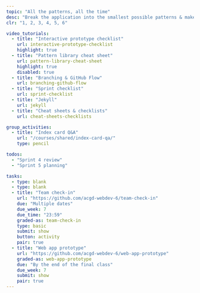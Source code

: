 ```yaml
---
topic: "All the patterns, all the time"
desc: "Break the application into the smallest possible patterns & make a magical pattern library with every possible component."
clr: "1, 2, 3, 4, 5, 6"

video_tutorials:
  - title: "Interactive prototype checklist"
    url: interactive-prototype-checklist
    highlight: true
  - title: "Pattern library cheat sheet"
    url: pattern-library-cheat-sheet
    highlight: true
    disabled: true
  - title: "Branching & GitHub Flow"
    url: branching-github-flow
  - title: "Sprint checklist"
    url: sprint-checklist
  - title: "Jekyll"
    url: jekyll
  - title: "Cheat sheets & checklists"
    url: cheat-sheets-checklists

group_activities:
  - title: "Index card Q&A"
    url: "/courses/shared/index-card-qa/"
    type: pencil

todos:
  - "Sprint 4 review"
  - "Sprint 5 planning"

tasks:
  - type: blank
  - type: blank
  - title: "Team check-in"
    url: "https://github.com/acgd-webdev-6/team-check-in"
    due: "Multiple dates"
    due_week: 7
    due_time: "23:59"
    graded-as: team-check-in
    type: basic
    submit: show
    button: activity
    pair: true
  - title: "Web app prototype"
    url: "https://github.com/acgd-webdev-6/web-app-prototype"
    graded-as: web-app-prototype
    due: "By the end of the final class"
    due_week: 7
    submit: show
    pair: true
---
```

